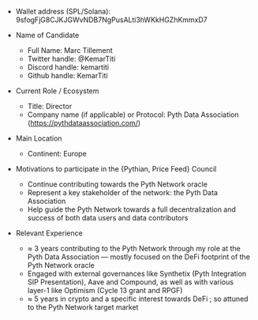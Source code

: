 - Wallet address (SPL/Solana): 9sfogFjG8CJKJGWvNDB7NgPusALti3hWKkHGZhKmmxD7

- Name of Candidate
  - Full Name: Marc Tillement
  - Twitter handle: @KemarTiti
  - Discord handle: kemartiti
  - Github handle: KemarTiti

- Current Role / Ecosystem
  - Title: Director
  - Company name (if applicable) or Protocol: Pyth Data Association (https://pythdataassociation.com/)

- Main Location
  - Continent: Europe

- Motivations to participate in the {Pythian, Price Feed} Council
  - Continue contributing towards the Pyth Network oracle
  - Represent a key stakeholder of the network: the Pyth Data Association
  - Help guide the Pyth Network towards a full decentralization and success of both data users and data contributors

- Relevant Experience
  - ≈ 3 years contributing to the Pyth Network through my role at the Pyth Data Association — mostly focused on the DeFi footprint of the Pyth Network oracle
  - Engaged with external governances like Synthetix (Pyth Integration SIP Presentation), Aave and Compound, as well as with various layer-1 like Optimism (Cycle 13 grant and RPGF)
  - ≈ 5 years in crypto and a specific interest towards DeFi ; so attuned to the Pyth Network target market